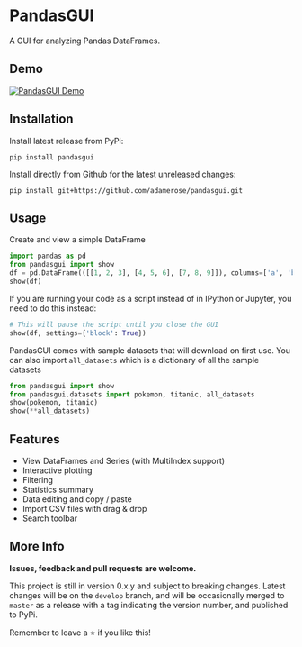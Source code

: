 # PandasGUI

A GUI for analyzing Pandas DataFrames.

## Demo

[![PandasGUI Demo](https://yt-embed.herokuapp.com/embed?v=NKXdolMxW2Y)](https://www.youtube.com/watch?v=NKXdolMxW2Y "PandasGUI Demo")

## Installation

Install latest release from PyPi:

```shell
pip install pandasgui
```

Install directly from Github for the latest unreleased changes:

```shell
pip install git+https://github.com/adamerose/pandasgui.git
```

## Usage

Create and view a simple DataFrame

```python
import pandas as pd
from pandasgui import show
df = pd.DataFrame(([[1, 2, 3], [4, 5, 6], [7, 8, 9]]), columns=['a', 'b', 'c'])
show(df)
```

If you are running your code as a script instead of in IPython or Jupyter, you need to do this instead:

```python
# This will pause the script until you close the GUI
show(df, settings={'block': True})
```

PandasGUI comes with sample datasets that will download on first use. You can also import `all_datasets` which is a dictionary of all the sample datasets

```python
from pandasgui import show
from pandasgui.datasets import pokemon, titanic, all_datasets
show(pokemon, titanic)
show(**all_datasets)
```

## Features

- View DataFrames and Series (with MultiIndex support)
- Interactive plotting
- Filtering
- Statistics summary
- Data editing and copy / paste
- Import CSV files with drag & drop
- Search toolbar

## More Info

**Issues, feedback and pull requests are welcome.**

This project is still in version 0.x.y and subject to breaking changes. Latest changes will be on the `develop` branch, and will be occasionally merged to `master` as a release with a tag indicating the version number, and published to PyPi.

Remember to leave a ⭐ if you like this!
